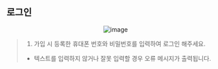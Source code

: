 ## 로그인

<p align = "center">
<img  alt="image" src="https://github.com/user-attachments/assets/19b73d4b-cce2-4504-9d4a-3eac0bb3abe6">
<p/>

>1. 가입 시 등록한 휴대폰 번호와 비밀번호를 입력하여 로그인 해주세요.
> * 텍스트를 입력하지 않거나 잘못 입력할 경우 오류 메시지가 출력됩니다.
